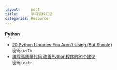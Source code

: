 ```yaml
---
layout:     post
title:      学习资料汇总
categories: Resource
---
```


#### Python

* [20 Python Libraries You Aren't Using (But Should)][1]  
  密码: `ws7b`
* [编写高质量代码 改善Python程序的91个建议][2]  
  密码: `oafe`

[1]:https://pan.baidu.com/s/1OFkRLNXzmfr6z0JI5rdpFg
[2]:https://pan.baidu.com/s/1h0VqFxit1yDE0Ny46nj_Jw